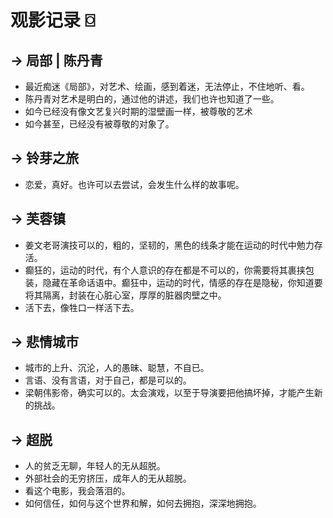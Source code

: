 # 观影记录 ⌼

## -> 局部 | 陈丹青

* 最近痴迷《局部》，对艺术、绘画，感到着迷，无法停止，不住地听、看。
* 陈丹青对艺术是明白的，通过他的讲述，我们也许也知道了一些。
* 如今已经没有像文艺复兴时期的湿壁画一样，被尊敬的艺术
* 如今甚至，已经没有被尊敬的对象了。

## -> 铃芽之旅

* 恋爱，真好。也许可以去尝试，会发生什么样的故事呢。

## -> 芙蓉镇

* 姜文老哥演技可以的，粗的，坚韧的，黑色的线条才能在运动的时代中勉力存活。
* 癫狂的，运动的时代，有个人意识的存在都是不可以的，你需要将其裹挟包装，隐藏在革命话语中。癫狂中，运动的时代，情感的存在是隐秘，你知道要将其隔离，封装在心脏心室，厚厚的脏器肉壁之中。
* 活下去，像牲口一样活下去。

## -> 悲情城市 
* 城市的上升、沉沦，人的愚昧、聪慧，不自已。
* 言语、没有言语，对于自己，都是可以的。
* 梁朝伟影帝，确实可以的。太会演戏，以至于导演要把他搞坏掉，才能产生新的挑战。

## -> 超脱
* 人的贫乏无聊，年轻人的无从超脱。
* 外部社会的无穷挤压，成年人的无从超脱。
* 看这个电影，我会落泪的。
* 如何信任，如何与这个世界和解，如何去拥抱，深深地拥抱。

<Vssue :title="$title" />